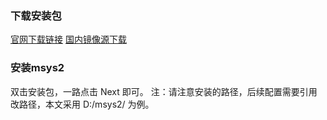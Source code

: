 ### 下载安装包

[官网下载链接](https://www.msys2.org/)
[国内镜像源下载](https://mirrors.tuna.tsinghua.edu.cn/msys2/distrib/)

### 安装msys2
双击安装包，一路点击 Next 即可。
注：请注意安装的路径，后续配置需要引用改路径，本文采用 D:/msys2/ 为例。